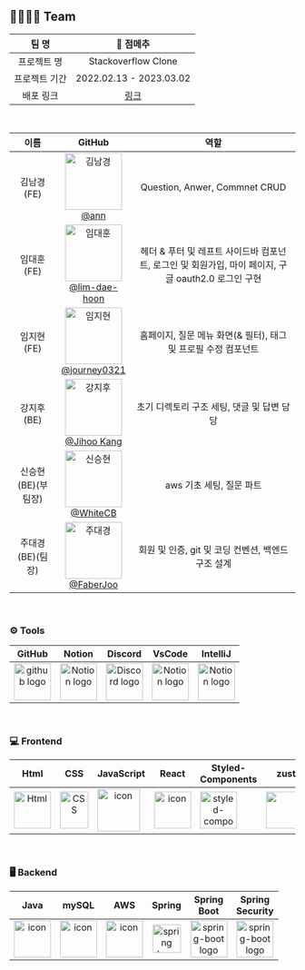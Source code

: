 ## 👨‍👩‍👧‍👦 Team

|     팀 명     |        🐷 점메추        |
| :-----------: | :---------------------: |
|  프로젝트 명  |   Stackoverflow Clone   |
| 프로젝트 기간 | 2022.02.13 - 2023.03.02 |
|   배포 링크   |      [링크](http://seb42-pre-003.s3-website.ap-northeast-2.amazonaws.com/)       |

<br/>

|        이름        |                                                                           GitHub                                                                            |                                                              역할                                                              |
| :----------------: | :---------------------------------------------------------------------------------------------------------------------------------------------------------: | :----------------------------------------------------------------------------------------------------------------------------: |
|     김남경(FE)     |        <img alt="김남경" src="https://avatars.githubusercontent.com/u/67787776?v=4" height="100" width="100"><br>[@ann](https://github.com/annkim7)         |                                                 Question,  Anwer,  Commnet CRUD                                                  |
|     임대훈(FE)     | <img alt="임대훈" src="https://avatars.githubusercontent.com/u/115605127?v=4" height="100" width="100"><br>[@lim-dae-hoon](https://github.com/Lim-Dae-Hoon) | 헤더 & 푸터 및 레프트 사이드바 컴포넌트, 로그인 및 회원가입, 마이 페이지, 구글 oauth2.0 로그인 구현 |
|     임지현(FE)     |  <img alt="임지현" src="https://avatars.githubusercontent.com/u/109772711?v=4" height="100" width="100"><br>[@journey0321](https://github.com/journey0321)  |                              홈페이지, 질문 메뉴 화면(& 필터), 태그 및 프로필 수정 컴포넌트                              |
|     강지후(BE)     |  <img alt="강지후" src="https://avatars.githubusercontent.com/u/75588742?v=4" height="100" width="100"><br>[@Jihoo Kang](https://github.com/JihooKang-KOR)  |                             초기 디렉토리 구조 세팅, 댓글 및 답변 담당                              |
| 신승현(BE)(부팀장) |      <img alt="신승현" src="https://avatars.githubusercontent.com/u/50867306?v=4" height="100" width="100"><br>[@WhiteCB](https://github.com/WhiteCB)       |                                                    aws 기초 세팅, 질문 파트                                                    |
|  주대경(BE)(팀장)  |     <img alt="주대경" src="https://avatars.githubusercontent.com/u/79781818?v=4" height="100" width="100"><br>[@FaberJoo](https://github.com/FaberJoo)      |                                                           회원 및 인증,  git 및 코딩 컨벤션, 백엔드 구조 설계                                                           |

<br/>

### <span style=""> ⚙️ **Tools** </span>

|                                                   GitHub                                                    |                                                                                   Notion                                                                                    |                                                                                       Discord                                                                                        |                                                                                           VsCode                                                                                            |                                                                                IntelliJ                                                                                 |
| :---------------------------------------------------------------------------------------------------------: | :-------------------------------------------------------------------------------------------------------------------------------------------------------------------------: | :----------------------------------------------------------------------------------------------------------------------------------------------------------------------------------: | :-----------------------------------------------------------------------------------------------------------------------------------------------------------------------------------------: | :---------------------------------------------------------------------------------------------------------------------------------------------------------------------: |
| <img alt="github logo" src="https://techstack-generator.vercel.app/github-icon.svg" width="65" height="65"> | <img alt="Notion logo" src="https://www.notion.so/cdn-cgi/image/format=auto,width=640,quality=100/front-static/shared/icons/notion-app-icon-3d.png" height="65" width="65"> | <img alt="Discord logo" src="https://assets-global.website-files.com/6257adef93867e50d84d30e2/62595384e89d1d54d704ece7_3437c10597c1526c3dbd98c737c2bcae.svg" height="65" width="65"> | <img alt="Notion logo" src="https://upload.wikimedia.org/wikipedia/commons/thumb/9/9a/Visual_Studio_Code_1.35_icon.svg/2048px-Visual_Studio_Code_1.35_icon.svg.png" height="65" width="65"> | <img alt="Notion logo" src="https://upload.wikimedia.org/wikipedia/commons/thumb/9/9c/IntelliJ_IDEA_Icon.svg/1024px-IntelliJ_IDEA_Icon.svg.png" height="65" width="65"> |

<br/>

### <span style=""> 💻 **Frontend** </span>

|                                                                                     Html                                                                                     |                                                                                                       CSS                                                                                                        |                                                                          JavaScript                                                                           |                                                                              React                                                                               |                                                                        Styled-<br>Components                                                                        |                                                                               zustand                                                                               |                                                                                              React-Quill                                                                                              |
| :--------------------------------------------------------------------------------------------------------------------------------------------------------------------------: | :--------------------------------------------------------------------------------------------------------------------------------------------------------------------------------------------------------------: | :-----------------------------------------------------------------------------------------------------------------------------------------------------------: | :--------------------------------------------------------------------------------------------------------------------------------------------------------------: | :-----------------------------------------------------------------------------------------------------------------------------------------------------------------: | :-----------------------------------------------------------------------------------------------------------------------------------------------------------------: | :---------------------------------------------------------------------------------------------------------------------------------------------------------------------------------------------------: |
| <img alt="Html" src ="https://upload.wikimedia.org/wikipedia/commons/thumb/6/61/HTML5_logo_and_wordmark.svg/440px-HTML5_logo_and_wordmark.svg.png" width="65" height="65" /> | <div style="display: flex; align-items: flex-start;"><img src="https://user-images.githubusercontent.com/111227745/210204643-4c3d065c-59ec-481d-ac13-cea795730835.png" alt="CSS" width="50" height="65" /></div> | <div style="display: flex; align-items: flex-start;"><img src="https://techstack-generator.vercel.app/js-icon.svg" alt="icon" width="75" height="75" /></div> | <div style="display: flex; align-items: flex-start;"><img src="https://techstack-generator.vercel.app/react-icon.svg" alt="icon" width="65" height="65" /></div> | <div style="display: flex; align-items: flex-start;"><img src="https://styled-components.com/logo.png" alt="styled-components icon" width="65" height="65" /></div> | <div style="display: flex; align-items: flex-start;"><img src="https://images.velog.io/post-images/augusty/7dc27aa0-0563-11ea-8b40-6b6b6ae34645/bear.png" width="100" height="65"/></div> | <div style="display: flex; align-items: flex-start;"><img src="https://user-images.githubusercontent.com/81786662/210204172-8fc62516-4ee9-410d-859a-17a0da1e76f9.png" width="100" height="65"/></div> |

<br/>

### <span style=""> 🖥️ **Backend** </span>

|                                                                              Java                                                                               |                                                                              mySQL                                                                               |                                                                              AWS                                                                               |                                                       Spring                                                       |                                                   Spring<br>Boot                                                   |                                                               Spring<br/>Security                                                               |
| :-------------------------------------------------------------------------------------------------------------------------------------------------------------: | :--------------------------------------------------------------------------------------------------------------------------------------------------------------: | :------------------------------------------------------------------------------------------------------------------------------------------------------------: | :----------------------------------------------------------------------------------------------------------------: | :----------------------------------------------------------------------------------------------------------------: | :---------------------------------------------------------------------------------------------------------------------------------------------: |
| <div style="display: flex; align-items: flex-start;"><img src="https://techstack-generator.vercel.app/java-icon.svg" alt="icon" width="65" height="65" /></div> | <div style="display: flex; align-items: flex-start;"><img src="https://techstack-generator.vercel.app/mysql-icon.svg" alt="icon" width="65" height="65" /></div> | <div style="display: flex; align-items: flex-start;"><img src="https://techstack-generator.vercel.app/aws-icon.svg" alt="icon" width="65" height="65" /></div> | <img alt="spring logo" src="https://www.vectorlogo.zone/logos/springio/springio-icon.svg" height="50" width="50" > | <img alt="spring-boot logo" src="https://t1.daumcdn.net/cfile/tistory/27034D4F58E660F616" width="65" height="65" > | <img alt="spring-boot logo" src="https://www.javacodegeeks.com/wp-content/uploads/2014/07/spring-security-project.png" width="65" height="65" > |

<br/>
